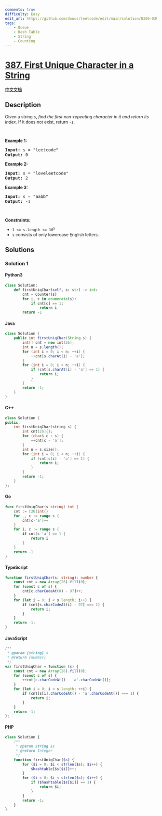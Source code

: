 ```yaml
---
comments: true
difficulty: Easy
edit_url: https://github.com/doocs/leetcode/edit/main/solution/0300-0399/0387.First%20Unique%20Character%20in%20a%20String/README_EN.md
tags:
    - Queue
    - Hash Table
    - String
    - Counting
---
```


<!-- problem:start -->

# [387. First Unique Character in a String](https://leetcode.com/problems/first-unique-character-in-a-string)

[中文文档](/solution/0300-0399/0387.First%20Unique%20Character%20in%20a%20String/README.md)

## Description

<!-- description:start -->

<p>Given a string <code>s</code>, <em>find the first non-repeating character in it and return its index</em>. If it does not exist, return <code>-1</code>.</p>

<p>&nbsp;</p>
<p><strong class="example">Example 1:</strong></p>
<pre><strong>Input:</strong> s = "leetcode"
<strong>Output:</strong> 0
</pre><p><strong class="example">Example 2:</strong></p>
<pre><strong>Input:</strong> s = "loveleetcode"
<strong>Output:</strong> 2
</pre><p><strong class="example">Example 3:</strong></p>
<pre><strong>Input:</strong> s = "aabb"
<strong>Output:</strong> -1
</pre>
<p>&nbsp;</p>
<p><strong>Constraints:</strong></p>

<ul>
	<li><code>1 &lt;= s.length &lt;= 10<sup>5</sup></code></li>
	<li><code>s</code> consists of only lowercase English letters.</li>
</ul>

<!-- description:end -->

## Solutions

<!-- solution:start -->

### Solution 1

<!-- tabs:start -->

#### Python3

```python
class Solution:
    def firstUniqChar(self, s: str) -> int:
        cnt = Counter(s)
        for i, c in enumerate(s):
            if cnt[c] == 1:
                return i
        return -1
```

#### Java

```java
class Solution {
    public int firstUniqChar(String s) {
        int[] cnt = new int[26];
        int n = s.length();
        for (int i = 0; i < n; ++i) {
            ++cnt[s.charAt(i) - 'a'];
        }
        for (int i = 0; i < n; ++i) {
            if (cnt[s.charAt(i) - 'a'] == 1) {
                return i;
            }
        }
        return -1;
    }
}
```

#### C++

```cpp
class Solution {
public:
    int firstUniqChar(string s) {
        int cnt[26]{};
        for (char& c : s) {
            ++cnt[c - 'a'];
        }
        int n = s.size();
        for (int i = 0; i < n; ++i) {
            if (cnt[s[i] - 'a'] == 1) {
                return i;
            }
        }
        return -1;
    }
};
```

#### Go

```go
func firstUniqChar(s string) int {
	cnt := [26]int{}
	for _, c := range s {
		cnt[c-'a']++
	}
	for i, c := range s {
		if cnt[c-'a'] == 1 {
			return i
		}
	}
	return -1
}
```

#### TypeScript

```ts
function firstUniqChar(s: string): number {
    const cnt = new Array(26).fill(0);
    for (const c of s) {
        cnt[c.charCodeAt(0) - 97]++;
    }
    for (let i = 0; i < s.length; i++) {
        if (cnt[s.charCodeAt(i) - 97] === 1) {
            return i;
        }
    }
    return -1;
}
```

#### JavaScript

```js
/**
 * @param {string} s
 * @return {number}
 */
var firstUniqChar = function (s) {
    const cnt = new Array(26).fill(0);
    for (const c of s) {
        ++cnt[c.charCodeAt() - 'a'.charCodeAt()];
    }
    for (let i = 0; i < s.length; ++i) {
        if (cnt[s[i].charCodeAt() - 'a'.charCodeAt()] === 1) {
            return i;
        }
    }
    return -1;
};
```

#### PHP

```php
class Solution {
    /**
     * @param String $s
     * @return Integer
     */
    function firstUniqChar($s) {
        for ($i = 0; $i < strlen($s); $i++) {
            $hashtable[$s[$i]]++;
        }
        for ($i = 0; $i < strlen($s); $i++) {
            if ($hashtable[$s[$i]] == 1) {
                return $i;
            }
        }
        return -1;
    }
}
```

<!-- tabs:end -->

<!-- solution:end -->

<!-- problem:end -->
